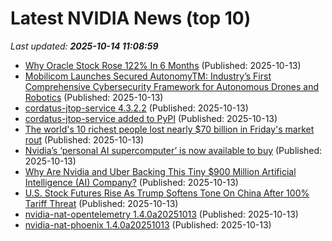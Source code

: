 # Latest NVIDIA News (top 10)
_Last updated: **2025-10-14 11:08:59**_

- [Why Oracle Stock Rose 122% In 6 Months](https://www.forbes.com/sites/greatspeculations/2025/10/13/why-oracle-stock-rose-122-in-6-months/) (Published: 2025-10-13)
- [Mobilicom Launches Secured AutonomyTM: Industry’s First Comprehensive Cybersecurity Framework for Autonomous Drones and Robotics](https://www.globenewswire.com/news-release/2025/10/13/3165424/0/en/Mobilicom-Launches-Secured-AutonomyTM-Industry-s-First-Comprehensive-Cybersecurity-Framework-for-Autonomous-Drones-and-Robotics.html) (Published: 2025-10-13)
- [cordatus-jtop-service 4.3.2.2](https://pypi.org/project/cordatus-jtop-service/4.3.2.2/) (Published: 2025-10-13)
- [cordatus-jtop-service added to PyPI](https://pypi.org/project/cordatus-jtop-service/) (Published: 2025-10-13)
- [The world's 10 richest people lost nearly $70 billion in Friday's market rout](https://www.businessinsider.com/rich-list-trump-trade-war-musk-bezos-zuck-ai-stocks-2025-10) (Published: 2025-10-13)
- [Nvidia’s ‘personal AI supercomputer’ is now available to buy](https://www.theverge.com/news/798775/nvidia-spark-personal-ai-supercomputer) (Published: 2025-10-13)
- [Why Are Nvidia and Uber Backing This Tiny $900 Million Artificial Intelligence (AI) Company?](https://biztoc.com/x/857f2e7a8b5bf213) (Published: 2025-10-13)
- [U.S. Stock Futures Rise As Trump Softens Tone On China After 100% Tariff Threat](https://www.forbes.com/sites/siladityaray/2025/10/13/us-stock-futures-rise-as-trump-softens-tone-on-china-after-100-tariff-threat/) (Published: 2025-10-13)
- [nvidia-nat-opentelemetry 1.4.0a20251013](https://pypi.org/project/nvidia-nat-opentelemetry/1.4.0a20251013/) (Published: 2025-10-13)
- [nvidia-nat-phoenix 1.4.0a20251013](https://pypi.org/project/nvidia-nat-phoenix/1.4.0a20251013/) (Published: 2025-10-13)
